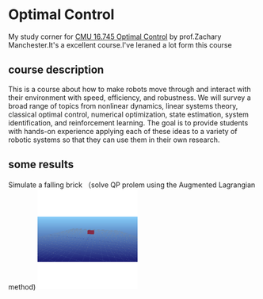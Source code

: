 # Optimal Control
My  study corner for [CMU 16.745 Optimal Control](https://optimalcontrol.ri.cmu.edu/) by prof.Zachary Manchester.It's a excellent course.I've leraned a lot form this course

## course description
This is a course about how to make robots move through and interact with their environment with speed, efficiency, and robustness. We will survey a broad range of topics from nonlinear dynamics, linear systems theory, classical optimal control, numerical optimization, state estimation, system identification, and reinforcement learning. The goal is to provide students with hands-on experience applying each of these ideas to a variety of robotic systems so that they can use them in their own research.

## some results
Simulate a falling brick （solve QP prolem using the Augmented Lagrangian method)
<img src="/Pics/simulat brick.gif" width=40%>
